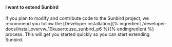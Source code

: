 #### **I want to extend Sunbird**
If you plan to modify and contribute code to the Sunbird project, we recommend you follow the [Developer installation]{% ingredient /developer-docs/instal_overvw_10kusertouse_sunbird_p6 %}{% endingredient %}
 process. This will get you started quickly so you can start extending Sunbird.
